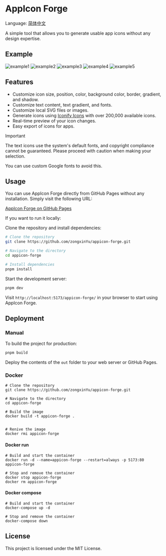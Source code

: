 # AppIcon Forge

Language: [简体中文](./README_zh-CN.md)

A simple tool that allows you to generate usable app icons without any design expertise.

## Example

![example1](./screenshots/1-1.png)
![example2](./screenshots/1-2.png)
![example3](./screenshots/1-3.png)
![example4](./screenshots/1-4.png)
![example5](./screenshots/1-5.png)

## Features

- Customize icon size, position, color, background color, border, gradient, and shadow.
- Customize text content, text gradient, and fonts.
- Customize local SVG files or images.
- Generate icons using [Iconify Icons](https://iconify.design/) with over 200,000 available icons.
- Real-time preview of your icon changes.
- Easy export of icons for apps.

> [!IMPORTANT]
> The text icons use the system's default fonts, and copyright compliance cannot be guaranteed. Please proceed with caution when making your selection.
>
> You can use custom Google fonts to avoid this.

## Usage

You can use AppIcon Forge directly from GitHub Pages without any installation. Simply visit the following URL:

[AppIcon Forge on GitHub Pages](https://github.com/zongxinYu/appicon-forge/)

If you want to run it locally:

Clone the repository and install dependencies:

```sh
# Clone the repository
git clone https://github.com/zongxinYu/appicon-forge.git

# Navigate to the directory
cd appicon-forge

# Install dependencies
pnpm install
```

Start the development server:

```sh
pnpm dev
```

Visit `http://localhost:5173/appicon-forge/` in your browser to start using AppIcon Forge.

## Deployment

### Manual

To build the project for production:

```sh
pnpm build
```

Deploy the contents of the `out` folder to your web server or GitHub Pages.

### Docker

```console
# Clone the repository
git clone https://github.com/zongxinYu/appicon-forge.git

# Navigate to the directory
cd appicon-forge

# Build the image
docker build -t appicon-forge .


# Renive the image
docker rmi appicon-forge
```

#### Docker run

```console
# Build and start the container
docker run -d --name=appicon-forge --restart=always -p 5173:80 appicon-forge

# Stop and remove the container
docker stop appicon-forge
docker rm appicon-forge
```

#### Docker compose

```console
# Build and start the container
docker-compose up -d

# Stop and remove the container
docker-compose down
```

## License

This project is licensed under the MIT License.

